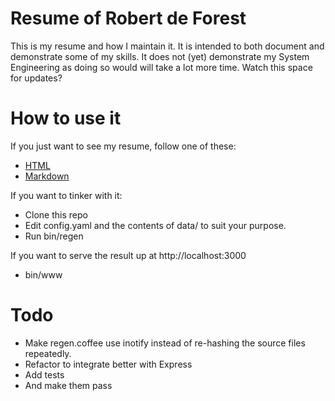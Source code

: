 # Resume of Robert de Forest

This is my resume and how I maintain it. It is intended to both document and
demonstrate some of my skills. It does not (yet) demonstrate my System
Engineering as doing so would will take a lot more time. Watch this space for
updates?

# How to use it

If you just want to see my resume, follow one of these:

- [HTML]()
- [Markdown]()

If you want to tinker with it:

- Clone this repo
- Edit config.yaml and the contents of data/ to suit your purpose.
- Run bin/regen

If you want to serve the result up at http://localhost:3000

- bin/www

# Todo

- Make regen.coffee use inotify instead of re-hashing the source files
  repeatedly.
- Refactor to integrate better with Express
- Add tests
 - And make them pass
